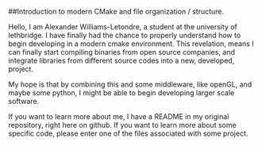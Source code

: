 ##Introduction to modern CMake and file organization / structure.

Hello, I am Alexander Williams-Letondre, a student at the university of lethbridge.
I have finally had the chance to properly understand how to begin developing in a
modern cmake environment. This revelation, means I can finally start compiling
binaries from open source companies, and integrate libraries from different
source codes into a new, developed, project.

My hope is that by combining this and some middleware, like openGL, and maybe some
python, I might be able to begin developing larger scale software.

If you want to learn more about me, I have a README in my original repository,
right here on github. If you want to learn more about some specific code, please
enter one of the files associated with some project.
